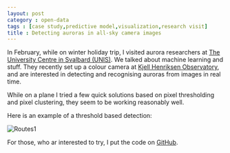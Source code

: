 ```yaml
---
layout: post
category : open-data
tags : [case study,predictive model,visualization,research visit]
title : Detecting auroras in all-sky camera images
---
```


In February, while on winter holiday trip, I visited aurora researchers at [The University Centre in Svalbard (UNIS)](http://www.unis.no/). We talked about machine learning and stuff. They recently set up a colour camera at [Kjell Henriksen Observatory](http://kho.unis.no/), and are interested in detecting and recognising auroras from images in real time. 

While on a plane I tried a few quick solutions based on pixel thresholding and pixel clustering, they seem to be working reasonably well. 

Here is an example of a threshold based detection:

![Routes1](http://zliobaite.github.io/assets/ex1_aurora_detection.png)

For those, who ar interested to try, I put the code on [GitHub](https://github.com/zliobaite/Aurora-detection).